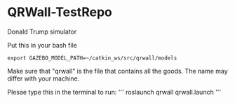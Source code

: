 # QRWall-TestRepo
Donald Trump simulator


Put this in your bash file
```
export GAZEBO_MODEL_PATH=~/catkin_ws/src/qrwall/models
```
Make sure that "qrwall" is the file that contains all the goods. The name may differ with your machine.

Plesae type this in the terminal to run:
'''
roslaunch qrwall qrwall.launch
'''
